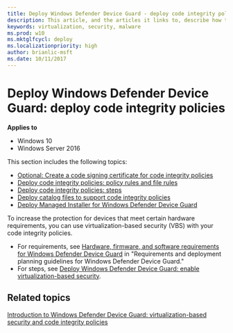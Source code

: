 ```yaml
---
title: Deploy Windows Defender Device Guard - deploy code integrity policies (Windows 10)
description: This article, and the articles it links to, describe how to create code integrity policies, one of the main features that are part of Windows Defender Device Guard in Windows 10. 
keywords: virtualization, security, malware
ms.prod: w10
ms.mktglfcycl: deploy
ms.localizationpriority: high
author: brianlic-msft
ms.date: 10/11/2017
---
```


# Deploy Windows Defender Device Guard: deploy code integrity policies

**Applies to**
-   Windows 10
-   Windows Server 2016

This section includes the following topics:

- [Optional: Create a code signing certificate for code integrity policies](optional-create-a-code-signing-certificate-for-code-integrity-policies.md)
- [Deploy code integrity policies: policy rules and file rules](deploy-code-integrity-policies-policy-rules-and-file-rules.md)
- [Deploy code integrity policies: steps](deploy-code-integrity-policies-steps.md)
- [Deploy catalog files to support code integrity policies](deploy-catalog-files-to-support-code-integrity-policies.md)
- [Deploy Managed Installer for Windows Defender Device Guard](deploy-managed-installer-for-device-guard.md)

To increase the protection for devices that meet certain hardware requirements, you can use virtualization-based security (VBS) with your code integrity policies.
- For requirements, see [Hardware, firmware, and software requirements for Windows Defender Device Guard](requirements-and-deployment-planning-guidelines-for-device-guard.md#hardware-firmware-and-software-requirements-for-windows-defender-device-guard) in "Requirements and deployment planning guidelines for Windows Defender Device Guard."
- For steps, see [Deploy Windows Defender Device Guard: enable virtualization-based security](deploy-device-guard-enable-virtualization-based-security.md).

## Related topics

[Introduction to Windows Defender Device Guard: virtualization-based security and code integrity policies](introduction-to-device-guard-virtualization-based-security-and-code-integrity-policies.md)

